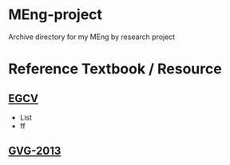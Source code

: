 # MEng-project
Archive directory for my MEng by research project 

# Reference Textbook / Resource

## [EGCV](http://homepages.inf.ed.ac.uk/rbf/CVonline/LOCAL_COPIES/FUSIELLO4/tutorial.html#x1-13002r21)
* List
* ff

## [GVG-2013](https://cw.felk.cvut.cz/courses/GVG/2013/Lecture/GVG-2013-Lecture.pdf)


